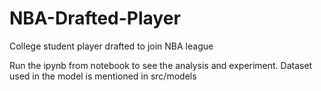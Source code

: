 # NBA-Drafted-Player
College student player drafted to join NBA league

Run the ipynb from notebook to see the analysis and experiment. Dataset used in the model is mentioned in src/models

